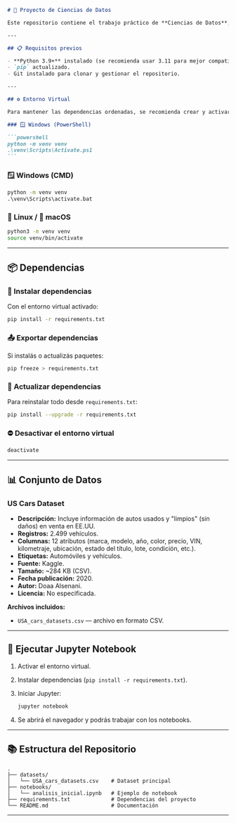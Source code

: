 ````markdown
# 🔬 Proyecto de Ciencias de Datos

Este repositorio contiene el trabajo práctico de **Ciencias de Datos**, con el objetivo de aplicar técnicas de carga, limpieza, análisis y visualización de datos utilizando **Python** y **Jupyter Notebooks**.

---

## 📋 Requisitos previos

- **Python 3.9+** instalado (se recomienda usar 3.11 para mejor compatibilidad).
- `pip` actualizado.
- Git instalado para clonar y gestionar el repositorio.

---

## ⚙️ Entorno Virtual

Para mantener las dependencias ordenadas, se recomienda crear y activar un entorno virtual.

### 🪟 Windows (PowerShell)

```powershell
python -m venv venv
.\venv\Scripts\Activate.ps1
```
````

### 🪟 Windows (CMD)

```cmd
python -m venv venv
.\venv\Scripts\activate.bat
```

### 🐧 Linux / 🍏 macOS

```bash
python3 -m venv venv
source venv/bin/activate
```

---

## 📦 Dependencias

### 🔽 Instalar dependencias

Con el entorno virtual activado:

```bash
pip install -r requirements.txt
```

### 📤 Exportar dependencias

Si instalás o actualizás paquetes:

```bash
pip freeze > requirements.txt
```

### 🔄 Actualizar dependencias

Para reinstalar todo desde `requirements.txt`:

```bash
pip install --upgrade -r requirements.txt
```

### ⛔ Desactivar el entorno virtual

```bash
deactivate
```

---

## 📊 Conjunto de Datos

### **US Cars Dataset**

- **Descripción:** Incluye información de autos usados y "limpios" (sin daños) en venta en EE.UU.
- **Registros:** 2.499 vehículos.
- **Columnas:** 12 atributos (marca, modelo, año, color, precio, VIN, kilometraje, ubicación, estado del título, lote, condición, etc.).
- **Etiquetas:** Automóviles y vehículos.
- **Fuente:** Kaggle.
- **Tamaño:** \~284 KB (CSV).
- **Fecha publicación:** 2020.
- **Autor:** Doaa Alsenani.
- **Licencia:** No especificada.

**Archivos incluidos:**

- `USA_cars_datasets.csv` — archivo en formato CSV.

---

## 🚀 Ejecutar Jupyter Notebook

1. Activar el entorno virtual.
2. Instalar dependencias (`pip install -r requirements.txt`).
3. Iniciar Jupyter:

   ```bash
   jupyter notebook
   ```

4. Se abrirá el navegador y podrás trabajar con los notebooks.

---

## 📚 Estructura del Repositorio

```
.
├── datasets/
│   └── USA_cars_datasets.csv    # Dataset principal
├── notebooks/
│   └── analisis_inicial.ipynb   # Ejemplo de notebook
├── requirements.txt             # Dependencias del proyecto
└── README.md                    # Documentación
```

---
